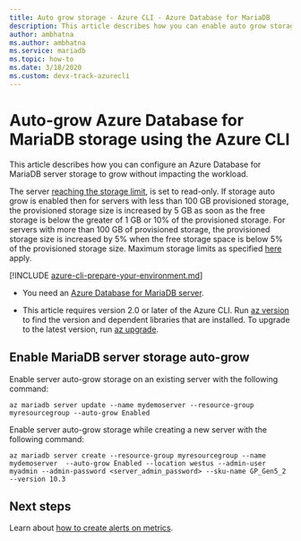 ```yaml
---
title: Auto grow storage - Azure CLI - Azure Database for MariaDB
description: This article describes how you can enable auto grow storage using the Azure CLI in Azure Database for MariaDB.
author: ambhatna
ms.author: ambhatna
ms.service: mariadb
ms.topic: how-to
ms.date: 3/18/2020 
ms.custom: devx-track-azurecli
---
```

# Auto-grow Azure Database for MariaDB storage using the Azure CLI
This article describes how you can configure an Azure Database for MariaDB server storage to grow without impacting the workload.

The server [reaching the storage limit](https://docs.microsoft.com/azure/mariadb/concepts-pricing-tiers#reaching-the-storage-limit), is set to read-only. If storage auto grow is enabled then for servers with less than 100 GB provisioned storage, the provisioned storage size is increased by 5 GB as soon as the free storage is below the greater of 1 GB or 10% of the provisioned storage. For servers with more than 100 GB of provisioned storage, the provisioned storage size is increased by 5% when the free storage space is below 5% of the provisioned storage size. Maximum storage limits as specified [here](https://docs.microsoft.com/azure/mariadb/concepts-pricing-tiers#storage) apply.

[!INCLUDE [azure-cli-prepare-your-environment.md](../../includes/azure-cli-prepare-your-environment.md)]

 - You need an [Azure Database for MariaDB server](quickstart-create-mariadb-server-database-using-azure-cli.md).



 - This article requires version 2.0 or later of the Azure CLI. Run [az version](/cli/azure/reference-index#az_version) to find the version and dependent libraries that are installed. To upgrade to the latest version, run [az upgrade](/cli/azure/reference-index#az_upgrade).

## Enable MariaDB server storage auto-grow

Enable server auto-grow storage on an existing server with the following command:

```azurecli-interactive
az mariadb server update --name mydemoserver --resource-group myresourcegroup --auto-grow Enabled
```

Enable server auto-grow storage while creating a new server with the following command:

```azurecli-interactive
az mariadb server create --resource-group myresourcegroup --name mydemoserver  --auto-grow Enabled --location westus --admin-user myadmin --admin-password <server_admin_password> --sku-name GP_Gen5_2 --version 10.3
```

## Next steps

Learn about [how to create alerts on metrics](howto-alert-metric.md).
